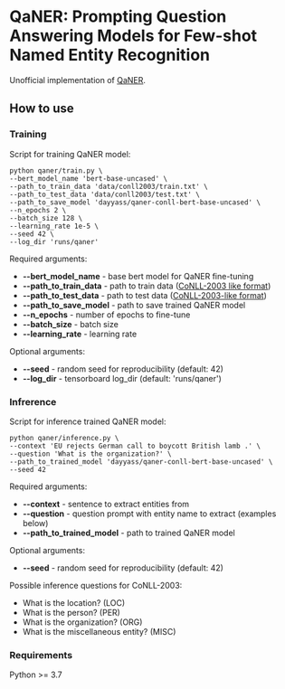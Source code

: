 # QaNER: Prompting Question Answering Models for Few-shot Named Entity Recognition

Unofficial implementation of [QaNER](https://arxiv.org/abs/2203.01543).

## How to use

### Training

Script for training QaNER model:
```
python qaner/train.py \
--bert_model_name 'bert-base-uncased' \
--path_to_train_data 'data/conll2003/train.txt' \
--path_to_test_data 'data/conll2003/test.txt' \
--path_to_save_model 'dayyass/qaner-conll-bert-base-uncased' \
--n_epochs 2 \
--batch_size 128 \
--learning_rate 1e-5 \
--seed 42 \
--log_dir 'runs/qaner'
```

Required arguments:
- **--bert_model_name** - base bert model for QaNER fine-tuning
- **--path_to_train_data** - path to train data ([CoNLL-2003 like format](https://github.com/dayyass/QaNER/tree/main/data/conll2003))
- **--path_to_test_data** - path to test data ([CoNLL-2003-like format](https://github.com/dayyass/QaNER/tree/main/data/conll2003))
- **--path_to_save_model** - path to save trained QaNER model
- **--n_epochs** - number of epochs to fine-tune
- **--batch_size** - batch size
- **--learning_rate** - learning rate

Optional arguments:
- **--seed** - random seed for reproducibility (default: 42)
- **--log_dir** - tensorboard log_dir (default: 'runs/qaner')

### Infrerence

Script for inference trained QaNER model:
```
python qaner/inference.py \
--context 'EU rejects German call to boycott British lamb .' \
--question 'What is the organization?' \
--path_to_trained_model 'dayyass/qaner-conll-bert-base-uncased' \
--seed 42
```

Required arguments:
- **--context** - sentence to extract entities from
- **--question** - question prompt with entity name to extract (examples below)
- **--path_to_trained_model** - path to trained QaNER model

Optional arguments:
- **--seed** - random seed for reproducibility (default: 42)

Possible inference questions for CoNLL-2003:
- What is the location? (LOC)
- What is the person? (PER)
- What is the organization? (ORG)
- What is the miscellaneous entity? (MISC)

### Requirements
Python >= 3.7
